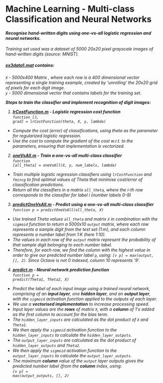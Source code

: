 # Machine Learning - Multi-class Classification and Neural Networks

#### <em>Recognise hand-written digits using one-vs-all logistic regression and neural networks.

Training set used was a dataset of 5000 20x20 pixel grayscale images of hand-written digits (source: MNIST).<br>

##### [ex3data1.mat](https://github.com/fvarnals/Multi-class-Classification-and-Neural-Networks/blob/master/ex3data1.mat) contains:<br>
<code>X</code> - 5000x400 Matrix , where each row is a 400 dimensional vector representing a single training example, created by 'unrolling' the 20x20 grid of pixels for each digit image.<br>
<code>y</code> - 5000 dimensional vector that contains labels for the training set.

<strong>Steps to train the classifier and implement recognition of digit images:</strong><br>

1) <strong>[lrCostFunction.m](https://github.com/fvarnals/Multi-class-Classification-and-Neural-Networks/blob/master/lrCostFunction.m) -  Logistic regression cost function</strong><br>
<code>function [J, grad] = lrCostFunction(theta, X, y, lambda)</code> 
- Compute the cost (error) of classifications, using theta as the parameter for regularized logistic regression.<br>
- Use the cost to compute the gradient of the cost w.r.t. to the parameters, ensuring that implementation is vectorized.<br>

2) <strong>[oneVsAll.m](https://github.com/fvarnals/Multi-class-Classification-and-Neural-Networks/blob/master/oneVsAll.m) - Train a one-vs-all multi-class classifier</strong><br>
<code>function [all_theta] = oneVsAll(X, y, num_labels, lambda)</code>
- Train multiple logistic regression classifiers using <code>lrCostFunction</code> and <code>fmincg</code> to find optimal values of Theta that minimise cost/error of classification predictions.
- Return all the classifiers in a matrix <code>all_theta</code>, where the i-th row corresponds to the classifier for label i (number labels 0-9)<br>

3) <strong>[predictOneVsAll.m](https://github.com/fvarnals/Multi-class-Classification-and-Neural-Networks/blob/master/predictOneVsAll.m) - Predict using a one-vs-all multi-class classifier</strong><br>
<code>function p = predictOneVsAll(all_theta, X)</code>
- Use trained Theta values <code>all_theta</code> and matrix <code>X</code> in combination with the <code>sigmoid</code> function to return a 5000x10 <code>output</code> matrix, where each row represents a sample digit from the test set (1:m), and each column represents a number label from 1:K (here 1:10).
- The values in each row of the <code>output</code> matrix represent the probability of that sample digit belonging to each number label.
- Therefore, for each row, we find the column with the highest value in order to give our predicted number label <code>p</code>, using: <code>[v p] = max(output, [], 2)</code>. Since Octave is not 0 indexed, column 10 represents '9'.

4) <strong>[predict.m](https://github.com/fvarnals/Multi-class-Classification-and-Neural-Networks/blob/master/predict.m) - Neural network prediction function</strong><br>
<code>function p = predict(Theta1, Theta2, X)</code>
- Predict the label of each input image using a trained neural network, comprising of an <strong>input layer</strong>, one <strong>hidden layer</strong>, and an <strong>output layer</strong>, with the <code>sigmoid</code> activation function applied to the outputs of each layer.
- We use a <strong>vectorised implementation</strong> to increase processing speed.
- Input layer values are the <strong>rows</strong> of matrix <code>X</code>, with a <strong>column</strong> of 1's added as the first column to account for the bias term.
- The <code>hidden_layer_inputs</code> are calculated as the dot product of <code>X</code> and <code>Theta1</code>.
- We then apply the <code>sigmoid</code> activation function to the <code>hidden_layer_inputs</code> to calculate the <code>hidden_layer_outputs</code>.
- The <code>output_layer_inputs</code> are calculated as the dot product of <code>hidden_layer_outputs</code> and <code>Theta2</code>.
- We then apply the <code>sigmoid</code> activation function to the <code>output_layer_inputs</code> to calculate the <code>output_layer_outputs</code>.
- The maximum <strong>column</strong> value of the <code>output</code> layer outputs gives the predicted number label (from the <strong>column</strong> index, using:<br> <code>[v p] = max(output_outputs, [], 2)</code>
